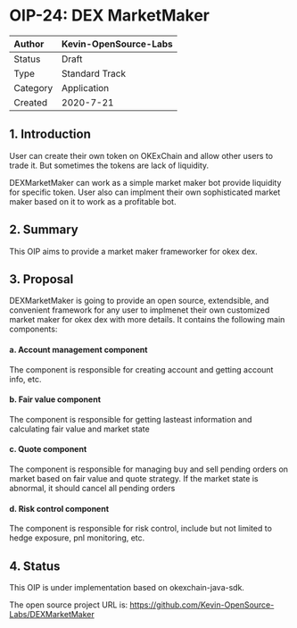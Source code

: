 # OIP-24: DEX MarketMaker

| Author   | Kevin-OpenSource-Labs |
| :------- | ------------------------ |
| Status   | Draft                    |
| Type     | Standard Track           |
| Category | Application              |
| Created  | 2020-7-21                |

## 1. Introduction

User can create their own token on OKExChain and allow other users to trade it. But sometimes the tokens are lack of liquidity.

DEXMarketMaker can work as a simple market maker bot provide liquidity for specific token. User also can implment their own sophisticated market maker based on it to work as a profitable bot.

## 2. Summary

This OIP aims to provide a market maker frameworker for okex dex.

## 3. Proposal

DEXMarketMaker is going to provide an open source, extendsible, and convenient framework for any user to implmenet their own customized market maker for okex dex with more details. It contains the following main components:

#### a. Account management component

The component is responsible for creating account and getting account info, etc.

#### b. Fair value component

The component is responsible for getting lasteast information and calculating fair value and market state

#### c. Quote component

The component is responsible for managing buy and sell pending orders on market based on fair value and quote strategy. If the market state is abnormal, it should cancel all pending orders

#### d. Risk control component

The component is responsible for risk control, include but not limited to hedge exposure, pnl monitoring, etc.

## 4. Status

This OIP is under implementation based on okexchain-java-sdk.

The open source project URL is: https://github.com/Kevin-OpenSource-Labs/DEXMarketMaker
